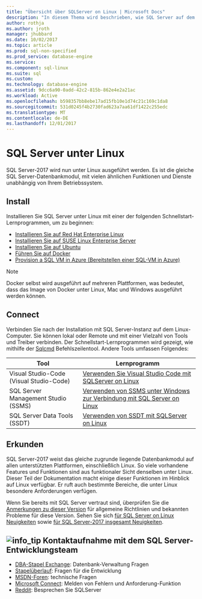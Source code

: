 ```yaml
---
title: "Übersicht über SQLServer on Linux | Microsoft Docs"
description: "In diesem Thema wird beschrieben, wie SQL Server auf dem Linux ausgeführt wird, und enthält Informationen zum mehr zu erfahren."
author: rothja
ms.author: jroth
manager: jhubbard
ms.date: 10/02/2017
ms.topic: article
ms.prod: sql-non-specified
ms.prod_service: database-engine
ms.service: 
ms.component: sql-linux
ms.suite: sql
ms.custom: 
ms.technology: database-engine
ms.assetid: 9dcc6a90-0add-42c2-815b-862e4e2a21ac
ms.workload: Active
ms.openlocfilehash: b598357bb8ebe17ad15fb10e1d74c21c169c1da8
ms.sourcegitcommit: 531d0245f4b2730fad623a7aa61df1422c255edc
ms.translationtype: MT
ms.contentlocale: de-DE
ms.lasthandoff: 12/01/2017
---
```

# <a name="sql-server-on-linux"></a>SQL Server unter Linux

SQL Server-2017 wird nun unter Linux ausgeführt werden. Es ist die gleiche SQL Server-Datenbankmodul, mit vielen ähnlichen Funktionen und Dienste unabhängig von Ihrem Betriebssystem.

## <a name="install"></a>Install

Installieren Sie SQL Server unter Linux mit einer der folgenden Schnellstart-Lernprogrammen, um zu beginnen:

- [Installieren Sie auf Red Hat Enterprise Linux](quickstart-install-connect-red-hat.md)
- [Installieren Sie auf SUSE Linux Enterprise Server](quickstart-install-connect-suse.md)
- [Installieren Sie auf Ubuntu](quickstart-install-connect-ubuntu.md)
- [Führen Sie auf Docker](quickstart-install-connect-docker.md)
- [Provision a SQL VM in Azure (Bereitstellen einer SQL-VM in Azure)](/azure/virtual-machines/linux/sql/provision-sql-server-linux-virtual-machine?toc=%2fsql%2flinux%2ftoc.json)

> [!NOTE]
> Docker selbst wird ausgeführt auf mehreren Plattformen, was bedeutet, dass das Image von Docker unter Linux, Mac und Windows ausgeführt werden können.

## <a name="connect"></a>Connect

Verbinden Sie nach der Installation mit SQL Server-Instanz auf dem Linux-Computer. Sie können lokal oder Remote und mit einer Vielzahl von Tools und Treiber verbinden. Der Schnellstart-Lernprogrammen wird gezeigt, wie mithilfe der [Sqlcmd](sql-server-linux-setup-tools.md) Befehlszeilentool. Andere Tools umfassen Folgendes:

| Tool | Lernprogramm |
|-----|-----|
| Visual Studio-Code (Visual Studio-Code) | [Verwenden Sie Visual Studio Code mit SQLServer on Linux](sql-server-linux-develop-use-vscode.md) |
| SQL Server Management Studio (SSMS) | [Verwenden von SSMS unter Windows zur Verbindung mit SQL Server on Linux](sql-server-linux-develop-use-ssms.md) |
| SQL Server Data Tools (SSDT) | [Verwenden von SSDT mit SQLServer on Linux](sql-server-linux-develop-use-ssdt.md) |

## <a name="explore"></a>Erkunden

SQL Server-2017 weist das gleiche zugrunde liegende Datenbankmodul auf allen unterstützten Plattformen, einschließlich Linux. So viele vorhandene Features und Funktionen sind aus funktionaler Sicht denselben unter Linux. Dieser Teil der Dokumentation macht einige dieser Funktionen im Hinblick auf Linux verfügbar. Er ruft auch bestimmte Bereiche, die unter Linux besondere Anforderungen verfügen.

Wenn Sie bereits mit SQL Server vertraut sind, überprüfen Sie die [Anmerkungen zu dieser Version](sql-server-linux-release-notes.md) für allgemeine Richtlinien und bekannten Probleme für diese Version. Sehen Sie sich [für SQL Server on Linux Neuigkeiten](sql-server-linux-whats-new.md) sowie [für SQL Server-2017 insgesamt Neuigkeiten](../sql-server/what-s-new-in-sql-server-2017.md).

##  <a name="infotipmediageneralinfotippng-engage-with-the-sql-server-engineering-team"></a>![info_tip](./media/general/info_tip.png) Kontaktaufnahme mit dem SQL Server-Entwicklungsteam

- [DBA-Stapel Exchange](https://dba.stackexchange.com/questions/tagged/sql-server): Datenbank-Verwaltung Fragen
- [Stapelüberlauf](http://stackoverflow.com/questions/tagged/sql-server): Fragen für die Entwicklung
- [MSDN-Foren](https://social.msdn.microsoft.com/Forums/en-US/home?category=sqlserver): technische Fragen
- [Microsoft Connect](https://connect.microsoft.com/SQLServer/Feedback): Melden von Fehlern und Anforderung-Funktion
- [Reddit](https://www.reddit.com/r/SQLServer/): Besprechen Sie SQLServer
